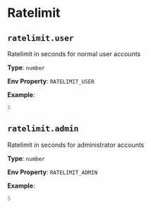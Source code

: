 # Ratelimit

## `ratelimit.user`
Ratelimit in seconds for normal user accounts

**Type**: `number`

**Env Property**: `RATELIMIT_USER`

**Example**:
```js
5
```

## `ratelimit.admin`
Ratelimit in seconds for administrator accounts

**Type**: `number`

**Env Property**: `RATELIMIT_ADMIN`

**Example**:
```js
5
```